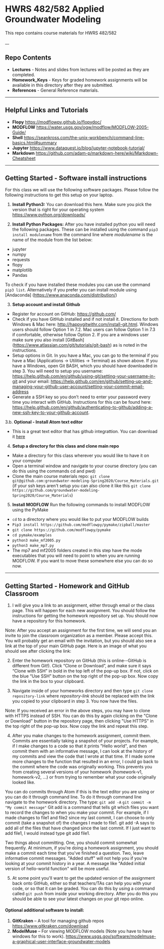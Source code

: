 # HWRS 482/582 Applied Groundwater Modeling

This repo contains course materials for HWRS 482/582

__
## Repo Contents
- **Lectures** - Notes and slides from lectures will be posted as they are completed.
- **Homework_Keys** - Keys for graded homework assignments will be available in this directory after they are submitted.
- **References** - General Reference materials.

___
## Helpful Links and Tutorials
- **Flopy** <https://modflowpy.github.io/flopydoc/>
- **MODFLOW** <https://water.usgs.gov/ogw/modflow/MODFLOW-2005-Guide/>
- **Shell** <https://seankross.com/the-unix-workbench/command-line-basics.html#summary>
- **Jupyter**  <https://www.dataquest.io/blog/jupyter-notebook-tutorial/>
- **Markdown** <https://github.com/adam-p/markdown-here/wiki/Markdown-Cheatsheet>
____

## Getting Started - Software install instructions
For this class we will use the following software packages.  Please follow the following instructions to get this setup on your laptop.

1.	**Install Python3:** You can download this here. Make sure you pick the version that is right for your operating system <https://www.python.org/downloads/>

2.	**Install Python Packages:** After you have installed python you will need the following packages. These can be installed using the command `pip3 install modulename` from the command line where *modulename* is the name of the module from the list below:
  - jupyter
  - numpy
  - requests
  - flopy
  - matplotlib
  - Pandas

 To check if you have installed these modules you can use the command `pip3 list`. Alternatively if you prefer you can install module using [Andaconda] (https://www.anaconda.com/distribution/)

3.	**Setup account and install Github**
  - Register for account on GitHub: <https://github.com/>
  - Check if you have GitHub installed and if not install it.  Directions for both Windows & Mac here: <http://happygitwithr.com/install-git.html>. Windows users should follow Option 1 in 7.2. Mac users can follow Option 1 in 7.3 if comfortable, otherwise follow Option 2. If you are a windows user make sure you also install [GitBash] (https://www.atlassian.com/git/tutorials/git-bash) as is noted in the instructions.
  - Setup options in Git. In you have a Mac, you can go to the terminal if you have a Mac (Applications -> Utilities -> Terminal) as shown above. If you have a Windows, open Git BASH, which you should have downloaded in step 3.  You will need to  setup you username:  <https://help.github.com/en/github/using-git/setting-your-username-in-git> and your email: <https://help.github.com/en/github/setting-up-and-managing-your-github-user-account/setting-your-commit-email-address>
  - Generate a SSH key so you don’t need to enter your password every time you interact with GitHub. Instructions for this can be found here: <https://help.github.com/en/github/authenticating-to-github/adding-a-new-ssh-key-to-your-github-account>.

3.b. **Optional - Install Atom text editor**
 - This is a great text editor that has github integrattion. You can download it [here](https://atom.io/)

4.	**Setup a directory for this class and clone main repo**
  - Make a directory for this class wherever you would like to have it on your computer
  - Open a terminal window and navigate to your course directory (you can do this using the commands cd and pwd)
  - Clone the main course materials repo: `git clone git@github.com:groundwater-modeling-Spring2020/Course_Materials.git`
  (if your ssh keys aren't setup you can also clone it like this `git clone https://github.com/groundwater-modeling-Spring2020/Course_Materials`)

5.	**Install MODFLOW**  Run the following commands to install MODFLOW using the PyMake
  - `cd` to a directory where you would like to put your MODFLOW builds
  - `Pip3 install https://github.com/modflowpy/pymake/zipball/master`
  - `git clone https://github.com/modflowpy/pymake`
  - `cd pymake/examples`
  - `python3 make_mf2005.py`
  - `python3 make_mp7.py`
  - The mp7 and mf2005 folders created in this step have the mode executables that you will need to point to when you are running MODFLOW. If you want to move these somewhere else you can do so now.

____
## Getting Started - Homework and GitHub Classroom
1. I  will give you a link to an assignment, either through email or the class page. This will happen for each new assignment. You should follow the instructions for getting the homework repository set up. You should now have a repository for this homework.

Note: After you accept an assignment for the first time, we will send you an invite to join the classroom organization as a member. Please accept this. You will probably get an email with the invitation, but you should also see a link at the top of your main GitHub page. Here is an image of what you should see after clicking the link:

2. Enter the homework repository on GitHub (this is online--GitHub is different from Git!). Click “Clone or Download”, and make sure it says “Clone with SSH” in bold in the top left of the pop-up box. If not, click on the blue “Use SSH” button on the top right of the pop-up box. Now copy the link in the box to your clipboard.

3. Navigate inside of your homeworks directory and then type `git clone repository-link` where *repository-link* should be replaced with the link you copied to your clipboard in step 3. You now have the files.

Note: If you received an error in the above steps, you may have to clone with HTTPS instead of SSH. You can do this by again clicking on the "Clone or Download" button in the repository page, then clicking "Use HTTPS" in the top right of the pop-up box. Now copy the link and repeat this step.

4. After you make changes to the homework assignment, commit them.  Commits are essentially taking a snapshot of your projects. For example, if I make changes to a code so that it prints "Hello world", and then commit them with an informative message, I can look at the history of my commits and view the code that I wrote at that time. If I made some more changes to the function that resulted in an error, I could go back to the commit where the code was originally working. This prevents you from creating several versions of your homework (homework-v1, homework-v2, ...) or from trying to remember what your code originally looked like.

You can do commits through Atom if this is the text editor you are using or you can do it through command line. To do it through command line navigate to the homework directory. The type:
`git add -A`
`git commit -m "My commit message"`
Git add is a command that tells git which files you want to record the changes to when you make your commit. For example, if I made changes to file1 and file2 since my last commit, I can choose to only commit (take a snapshot of) the changes I made to file1. git add -A says to add all of the files that have changed since the last commit. If I just want to add file1, I would instead type git add file1.

Two things about committing. One, you should commit somewhat frequently. At minimum, if you're doing a homework assignment, you should make a commit each time that you've finished a question. Two, leave informative commit messages. "Added stuff" will not help you if you're looking at your commit history in a year. A message like "Added initial version of hello-world function" will be more useful.

5. At some point you'll want to get the updated version of the assignment back onto GitHub, either so that teachers/TAs can help you with your code, or so that it can be graded. You can do this by using a command called `git push` from inside your working directory. After you do this you should be able to see your latest changes on your git repo online.

#### Optional additional software to install:
1.	**GitKraken** – A tool for managing github repos <https://www.gitkraken.com/download>
2.	**ModelMuse** – For viewing MODFLOW models (Note you have to have windows for this to work). <https://www.usgs.gov/software/modelmuse-a-graphical-user-interface-groundwater-models>
